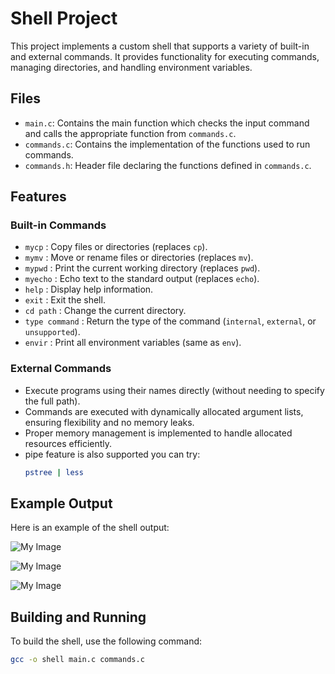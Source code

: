 # Shell Project

This project implements a custom shell that supports a variety of built-in and external commands. It provides functionality for executing commands, managing directories, and handling environment variables.

## Files

- `main.c`: Contains the main function which checks the input command and calls the appropriate function from `commands.c`.
- `commands.c`: Contains the implementation of the functions used to run commands.
- `commands.h`: Header file declaring the functions defined in `commands.c`.
  
## Features

### Built-in Commands

- `mycp` : Copy files or directories (replaces `cp`).
- `mymv` : Move or rename files or directories (replaces `mv`).
- `mypwd` : Print the current working directory (replaces `pwd`).
- `myecho` : Echo text to the standard output (replaces `echo`).
- `help` : Display help information.
- `exit` : Exit the shell.
- `cd path` : Change the current directory.
- `type command` : Return the type of the command (`internal`, `external`, or `unsupported`).
- `envir` : Print all environment variables (same as `env`).  

### External Commands

- Execute programs using their names directly (without needing to specify the full path).
- Commands are executed with dynamically allocated argument lists, ensuring flexibility and no memory leaks.
- Proper memory management is implemented to handle allocated resources efficiently.
- pipe feature is also supported you can try:
  ```sh
  pstree | less

## Example Output

Here is an example of the shell output:


![My Image](cd.png)

![My Image](nada.png)

![My Image](sama.png)


## Building and Running

To build the shell, use the following command:

```sh
gcc -o shell main.c commands.c


